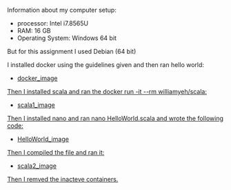 
Information about my computer setup:
- processor: Intel i7.8565U
- RAM: 16 GB
- Operating System: Windows 64 bit

But for this assignment I used Debian (64 bit)

I installed docker using the guidelines given and then ran hello world:
- <a href = "https://github.com/rubigdata/bigdata-blog-2021-Lavika5/blob/master/docs/Screenshot_2021-02-21_09-51-10.png" title="docker.png">docker_image

Then I installed scala and ran the docker run -it --rm williamyeh/scala:
- <a href = "https://github.com/rubigdata/bigdata-blog-2021-Lavika5/blob/master/docs/Screenshot_2021-02-21_09-51-37.png" title="scala1.png">scala1_image

Then I installed nano and ran nano HelloWorld.scala and wrote the following code:
- <a href = "https://github.com/rubigdata/bigdata-blog-2021-Lavika5/blob/master/docs/Screenshot_2021-02-21_10-17-13.png" title="HelloWorld.scala">HelloWorld_image

Then I compiled the file and ran it:
- <a href = " https://github.com/rubigdata/bigdata-blog-2021-Lavika5/blob/master/docs/Screenshot_2021-02-21_09-52-18.png" title="scala2.png">scala2_image

Then I remved the inacteve containers.

